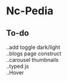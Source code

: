 # Nc-Pedia

## To-do
..add toggle dark/light <br>
..blogs page construct <br>
..carousel thumbnails <br>
..typed js  <br>
..Hover <br>


